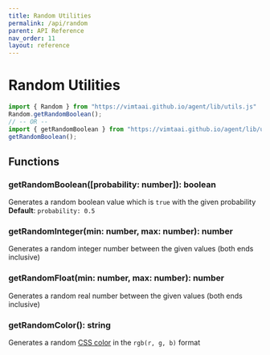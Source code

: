```yaml
---
title: Random Utilities
permalink: /api/random
parent: API Reference
nav_order: 11
layout: reference
---
```


# Random Utilities

```js
import { Random } from "https://vimtaai.github.io/agent/lib/utils.js"
Random.getRandomBoolean();
// -- OR --
import { getRandomBoolean } from "https://vimtaai.github.io/agent/lib/utils.js";
getRandomBoolean();
```

## Functions

### **getRandomBoolean**([probability: number]): boolean
Generates a random boolean value which is `true` with the given probability  
**Default**: `probability: 0.5`

### **getRandomInteger**(min: number, max: number): number
Generates a random integer number between the given values (both ends inclusive)

### **getRandomFloat**(min: number, max: number): number
Generates a random real number between the given values (both ends inclusive)

### **getRandomColor**(): string
Generates a random [CSS color][color] in the `rgb(r, g, b)` format

[color]: https://developer.mozilla.org/en-US/docs/Web/CSS/color_value
